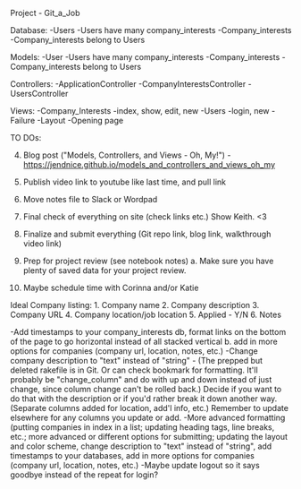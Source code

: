Project - Git_a_Job 

Database: 
   -Users 
      -Users have many company_interests 
   -Company_interests
      -Company_interests belong to Users
      
Models: 
   -User
      -Users have many company_interests 
   -Company_interests
      -Company_interests belong to Users

Controllers:
   -ApplicationController
   -CompanyInterestsController 
   -UsersController 

Views:
    -Company_Interests
       -index, show, edit, new 
    -Users 
       -login, new
    -Failure
    -Layout 
    -Opening page
    
TO DOs:

  4. Blog post ("Models, Controllers, and Views - Oh, My!") - https://jendnice.github.io/models_and_controllers_and_views_oh_my
  5. Publish video link to youtube like last time, and pull link
  
  9. Move notes file to Slack or Wordpad
 
  11. Final check of everything on site (check links etc.) Show Keith. <3

  12. Finalize and submit everything (Git repo link, blog link, walkthrough video link)
  
  13. Prep for project review (see notebook notes)
        a. Make sure you have plenty of saved data for your project review.
  14. Maybe schedule time with Corinna and/or Katie
  

       
  
  Ideal Company listing:
     1. Company name
     2. Company description
     3. Company URL
     4. Company location/job location 
     5. Applied - Y/N
     6. Notes
     
  -Add timestamps to your company_interests db, format links on the bottom of the page to go horizontal instead of all stacked vertical
       b. add in more options for companies (company url, location, notes, etc.)
  -Change company description to "text" instead of "string" - (The prepped but deleted rakefile is in Git. Or can check bookmark for formatting. It'll probably be "change_column" and do with up and down instead of just change, since column change can't be rolled back.) Decide if you want to do that with the description or if you'd rather break it down another way. (Separate columns added for location, add'l info, etc.) Remember to update elsewhere for any columns you update or add.
  -More advanced formatting (putting companies in index in a list; updating heading tags, line breaks, etc.; more advanced or different options for submitting; updating the layout and color scheme, change description to "text" instead of "string", add timestamps to your databases, add in more options for companies (company url, location, notes, etc.)
  -Maybe update logout so it says goodbye instead of the repeat for login?
     
      
  

 

  
  